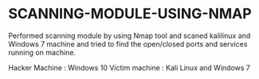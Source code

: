 # SCANNING-MODULE-USING-NMAP 
Performed scanning module by using Nmap tool and scaned kalilinux and
Windows 7 machine and tried to find the open/closed ports and services running on machine.

Hacker Machine : Windows 10
Victim machine : Kali Linux and Windows  7 
